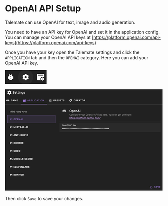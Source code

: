 # OpenAI API Setup

Talemate can use OpenAI for text, image and audio generation.

You need to have an API key for OpenAI and set it in the application config. You can manage your OpenAI API keys at [https://platform.openai.com/api-keys](https://platform.openai.com/api-keys)

Once you have your key open the Talemate settings and click the `APPLICATION` tab and then the `OPENAI` category. Here you can add your OpenAI API key.

![Open settings](../../img/0.26.0/open-settings.png)

![Set OpenAI Api Key](../../img/0.26.0/openai-settings.png)

Then click `Save` to save your changes.